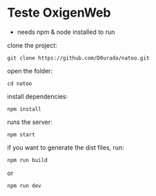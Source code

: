 # Teste OxigenWeb

- needs npm & node installed to run

clone the project:
    
    git clone https://github.com/D0urada/natoo.git

open the folder:

	cd natoo
    
install dependencies:

    npm install

runs the server:
    
	npm start

if you want to generate the dist files, run:

	npm run build 

or

	npm run dev
